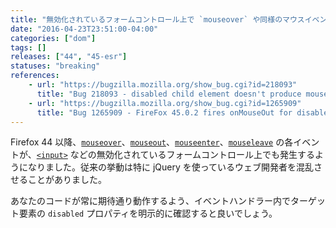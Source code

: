```yaml
---
title: "無効化されているフォームコントロール上で `mouseover` や同様のマウスイベントが発生するようになりました"
date: "2016-04-23T23:51:00-04:00"
categories: ["dom"]
tags: []
releases: ["44", "45-esr"]
statuses: "breaking"
references:
    - url: "https://bugzilla.mozilla.org/show_bug.cgi?id=218093"
      title: "Bug 218093 - disabled child element doesn't produce mouseout/mouseover pair"
    - url: "https://bugzilla.mozilla.org/show_bug.cgi?id=1265909"
      title: "Bug 1265909 - FireFox 45.0.2 fires onMouseOut for disabled input."
---
```

Firefox 44 以降、[`mouseover`](https://developer.mozilla.org/docs/Web/Events/mouseover)、[`mouseout`](https://developer.mozilla.org/docs/Web/Events/mouseout)、[`mouseenter`](https://developer.mozilla.org/docs/Web/Events/mouseenter)、[`mouseleave`](https://developer.mozilla.org/docs/Web/Events/mouseleave) の各イベントが、[`<input>`](https://developer.mozilla.org/docs/Web/HTML/Element/input) などの無効化されているフォームコントロール上でも発生するようになりました。従来の挙動は特に jQuery を使っているウェブ開発者を混乱させることがありました。

あなたのコードが常に期待通り動作するよう、イベントハンドラー内でターゲット要素の `disabled` プロパティを明示的に確認すると良いでしょう。
